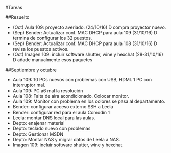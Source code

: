 
#Tareas

##Resuelto
* (Oct) Aula 109: proyecto averiado. (24/10/16) D compra proyector nuevo.
* (Sep) Bender: Actualizar conf. MAC DHCP para aula 109 (31/10/16) D termina de configurar los 32 puestos.
* (Sep) Bender: Actualizar conf. MAC DHCP para aula 108 (31/10/16) D revisa los puestos activos.
* (Oct) Imagen 109: incluir software shutter, wine y hexchat (28-31/10/16) D añade manualmente esos paquetes

##Septiembre y octubre
* Aula 109: 10 PCs nuevos con problemas con USB, HDMI. 1 PC con interruptor mal.
* Aula 109: PC a6 mal la resolución
* Aula 108: Falta de aira acondicionado. Colocar monitor.
* Aula 109: Monitor con problema en los colores se pasa al departamento.
* Bender: configurar acceso externo SSH a Leela
* Bender: configurar red para el aula Comodín 1
* Leela: montar DNS local para las aulas.
* Depto: enajenar material
* Depto: teclado nuevo con problemas
* Depto: Gestionar MSDN
* Depto: Montar NAS y migrar datos de Leela a NAS.
* Imagen 109: incluir software shutter, wine y hexchat
